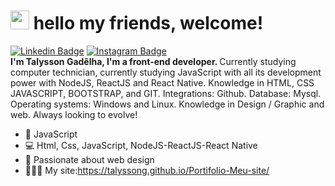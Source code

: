 # <img src="https://media.giphy.com/media/hvRJCLFzcasrR4ia7z/giphy.gif" width="30px"> hello my friends, welcome! <br>
[![Linkedin Badge](https://img.shields.io/badge/-Linkedin-6633cc?style=for-the-badge&logo=Linkedin&logoColor=white&link=https://www.linkedin.com/in/talysson-gadêlha-a174561b3/)](https://www.linkedin.com/in/talysson-gadêlha-a174561b3/)
[![Instagram Badge](https://img.shields.io/badge/-Instagram-6633cc?style=for-the-badge&logo=Instagram&logoColor=white&link=https://www.instagram.com/talyssongl/?hl=pt-br)](https://www.instagram.com/talyssongl/?hl=pt-br) 
<br>
  <strong> I'm Talysson Gadêlha, I'm a front-end developer. </strong>
  Currently studying computer technician, currently studying JavaScript with all its development power with NodeJS, ReactJS and React Native. Knowledge in HTML, CSS JAVASCRIPT, BOOTSTRAP, and GIT. Integrations: Github. Database: Mysql. Operating systems: Windows and Linux. Knowledge in Design / Graphic and web. Always looking to evolve!
- :yellow_heart:   JavaScript
- :computer:   Html, Css, JavaScript, NodeJS-ReactJS-React Native
- 💬   Passionate about web design <br>
- 👨🏻‍💻 My site:https://talyssong.github.io/Portifolio-Meu-site/
